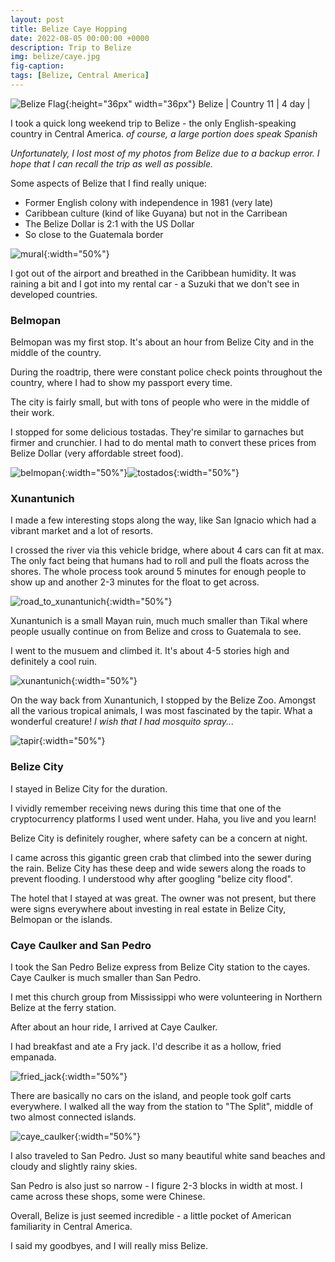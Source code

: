 ```yaml
---
layout: post
title: Belize Caye Hopping 
date: 2022-08-05 00:00:00 +0000
description: Trip to Belize
img: belize/caye.jpg
fig-caption:
tags: [Belize, Central America]
---
```


![Belize Flag]({{site.baseurl}}/assets/img/flags/4x3/bz.svg){:height="36px" width="36px"} Belize \| Country 11 \| 4 day \| 

I took a quick long weekend trip to Belize - the only English-speaking country in Central America. *of course, a large portion does speak Spanish* 

*Unfortunately, I lost most of my photos from Belize due to a backup error. I hope that I can recall the trip as well as possible.* 

Some aspects of Belize that I find really unique: 
* Former English colony with independence in 1981 (very late)
* Caribbean culture (kind of like Guyana) but not in the Carribean
* The Belize Dollar is 2:1 with the US Dollar 
* So close to the Guatemala border

![mural]({{site.baseurl}}/assets/img/belize/mural.jpg){:width="50%"}

I got out of the airport and breathed in the Caribbean humidity. It was raining a bit and I got into my rental car - a Suzuki that we don't see in developed countries. 

### Belmopan

Belmopan was my first stop. It's about an hour from Belize City and in the middle of the country. 

During the roadtrip, there were constant police check points throughout the country, where I had to show my passport every time. 

The city is fairly small, but with tons of people who were in the middle of their work. 

I stopped for some delicious tostadas. They're similar to garnaches but firmer and crunchier. I had to do mental math to convert these prices from Belize Dollar (very affordable street food). 

![belmopan]({{site.baseurl}}/assets/img/belize/belmopan.jpg){:width="50%"}![tostados]({{site.baseurl}}/assets/img/belize/tostados.jpg){:width="50%"}

### Xunantunich

I made a few interesting stops along the way, like San Ignacio which had a vibrant market and a lot of resorts. 

I crossed the river via this vehicle bridge, where about 4 cars can fit at max. The only fact being that humans had to roll and pull the floats across the shores. The whole process took around 5 minutes for enough people to show up and another 2-3 minutes for the float to get across. 

![road_to_xunantunich]({{site.baseurl}}/assets/img/belize/road_to_xunantunich.jpg){:width="50%"}

Xunantunich is a small Mayan ruin, much much smaller than Tikal where people usually continue on from Belize and cross to Guatemala to see. 

I went to the musuem and climbed it. It's about 4-5 stories high and definitely a cool ruin. 

![xunantunich]({{site.baseurl}}/assets/img/belize/xunantunich.jpg){:width="50%"}

On the way back from Xunantunich, I stopped by the Belize Zoo. Amongst all the various tropical animals, I was most fascinated by the tapir. What a wonderful creature! *I wish that I had mosquito spray...*

![tapir]({{site.baseurl}}/assets/img/belize/tapir.jpg){:width="50%"}

### Belize City 

I stayed in Belize City for the duration. 

I vividly remember receiving news during this time that one of the cryptocurrency platforms I used went under. Haha, you live and you learn!

Belize City is definitely rougher, where safety can be a concern at night. 

I came across this gigantic green crab that climbed into the sewer during the rain. Belize City has these deep and wide sewers along the roads to prevent flooding. I understood why after googling "belize city flood". 

The hotel that I stayed at was great. The owner was not present, but there were signs everywhere about investing in real estate in Belize City, Belmopan or the islands. 

### Caye Caulker and San Pedro

I took the San Pedro Belize express from Belize City station to the cayes. Caye Caulker is much smaller than San Pedro. 

I met this church group from Mississippi who were volunteering in Northern Belize at the ferry station.

After about an hour ride, I arrived at Caye Caulker. 

I had breakfast and ate a Fry jack. I'd describe it as a hollow, fried empanada.

![fried_jack]({{site.baseurl}}/assets/img/belize/fried_jack.jpg){:width="50%"}

There are basically no cars on the island, and people took golf carts everywhere. I walked all the way from the station to "The Split", middle of two almost connected islands. 

![caye_caulker]({{site.baseurl}}/assets/img/belize/caye_caulker.jpg){:width="50%"}

I also traveled to San Pedro. Just so many beautiful white sand beaches and cloudy and slightly rainy skies. 

San Pedro is also just so narrow - I figure 2-3 blocks in width at most. I came across these shops, some were Chinese. 

Overall, Belize is just seemed incredible - a little pocket of American familiarity in Central America. 

I said my goodbyes, and I will really miss Belize. 
